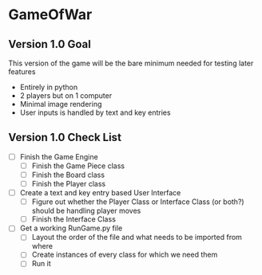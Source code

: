 # GameOfWar

## Version 1.0 Goal
This version of the game will be the bare minimum needed for testing later features
-  Entirely in python
- 2 players but on 1 computer
-  Minimal image rendering
- User inputs is handled by text and key entries

## Version 1.0 Check List
- [ ] Finish the Game Engine
  - [ ] Finish the Game Piece class
  - [ ] Finish the Board class
  - [ ] Finish the Player class
- [ ] Create a text and key entry based User Interface
  - [ ] Figure out whether the Player Class or Interface Class (or both?) should be handling player moves
  - [ ] Finish the Interface Class
- [ ] Get a working RunGame.py file
  - [ ] Layout the order of the file and what needs to be imported from where
  - [ ] Create instances of every class for which we need them
  - [ ] Run it
